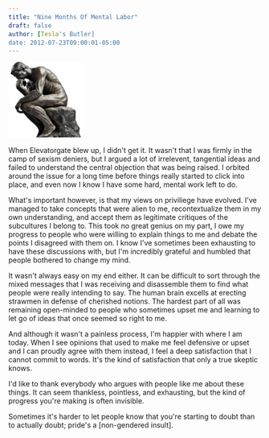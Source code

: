 ```yaml
---
title: "Nine Months Of Mental Labor"
draft: false
author: [Tesla's Butler]
date: 2012-07-23T09:00:01-05:00
---
```


![](/uploads/2012/07/thinker_statue1-150x150.jpg)

When Elevatorgate blew up, I didn't get it.  It wasn't that I was firmly in the camp of sexism deniers, but I argued a lot of irrelevent, tangential ideas and failed to understand the central objection that was being raised.  I orbited around the issue for a long time before things really started to click into place, and even now I know I have some hard, mental work left to do.

What's important however, is that my views on priviliege have evolved.  I've managed to take concepts that were alien to me, recontextualize them in my own understanding, and accept them as legitimate critiques of the subcultures I belong to.  This took no great genius on my part, I owe my progress to people who were willing to explain things to me and debate the points I disagreed with them on.  I know I've sometimes been exhausting to have these discussions with, but I'm incredibly grateful and humbled that people bothered to change my mind.

It wasn't always easy on my end either.  It can be difficult to sort through the mixed messages that I was receiving and disassemble them to find what people were really intending to say.  The human brain excells at erecting strawmen in defense of cherished notions.  The hardest part of all was remaining open-minded to people who sometimes upset me and learning to let go of ideas that once seemed so right to me.

And although it wasn't a painless process, I'm happier with where I am today.  When I see opinions that used to make me feel defensive or upset and I can proudly agree with them instead, I feel a deep satisfaction that I cannot commit to words.  It's the kind of satisfaction that only a true skeptic knows.

I'd like to thank everybody who argues with people like me about these things.  It can seem thankless, pointless, and exhausting, but the kind of progress you're making is often invisible.

Sometimes it's harder to let people know that you're starting to doubt than to actually doubt; pride's a [non-gendered insult].
